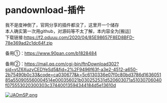 # pandownload-插件
我不是度神倒了，官网分享的插件都没了，这里开一个储存
<br>本人确实第一次用github，对源码等不太了解，本内容全为[搬运]
<br>
下载链接:https://f2.oduuu.com/2020/04/85E98657F8ED8BFD-78e369ad2c1dc64f.zip 

备用①：https://www.90pan.com/b1828484

备用②：https://mail.qq.com/cgi-bin/ftnDownload302?sid=vtZ6XuzyCEDYeSd5&fid=2%2F9496f63f-a3e2-4512-a650-2b75490b0c33&code=ca030677&k=5c6130336e07f0c80bd3786d163605185a550905560004514e000356021b030252531d520603071a51030706040f075553020300303c37440013594344184d5e13610d   

[![JAOmSP.png](https://s1.ax1x.com/2020/04/16/JAOmSP.png)](https://imgchr.com/i/JAOmSP)
